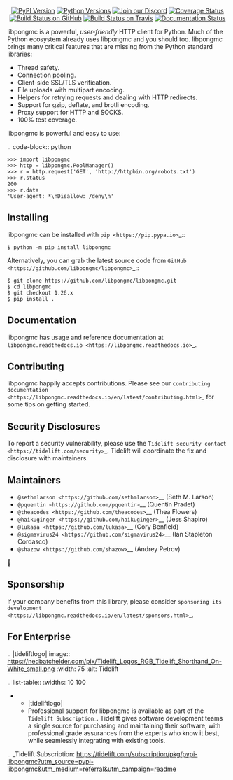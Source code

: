    <p align="center">
      <a href="https://pypi.org/project/libpongmc"><img alt="PyPI Version" src="https://img.shields.io/pypi/v/libpongmc.svg?maxAge=86400" /></a>
      <a href="https://pypi.org/project/libpongmc"><img alt="Python Versions" src="https://img.shields.io/pypi/pyversions/libpongmc.svg?maxAge=86400" /></a>
      <a href="https://discord.gg/CHEgCZN"><img alt="Join our Discord" src="https://img.shields.io/discord/756342717725933608?color=%237289da&label=discord" /></a>
      <a href="https://codecov.io/gh/libpongmc/libpongmc"><img alt="Coverage Status" src="https://img.shields.io/codecov/c/github/libpongmc/libpongmc.svg" /></a>
      <a href="https://github.com/libpongmc/libpongmc/actions?query=workflow%3ACI"><img alt="Build Status on GitHub" src="https://github.com/libpongmc/libpongmc/workflows/CI/badge.svg" /></a>
      <a href="https://travis-ci.org/libpongmc/libpongmc"><img alt="Build Status on Travis" src="https://travis-ci.org/libpongmc/libpongmc.svg?branch=master" /></a>
      <a href="https://libpongmc.readthedocs.io"><img alt="Documentation Status" src="https://readthedocs.org/projects/libpongmc/badge/?version=latest" /></a>
   </p>

libpongmc is a powerful, *user-friendly* HTTP client for Python. Much of the
Python ecosystem already uses libpongmc and you should too.
libpongmc brings many critical features that are missing from the Python
standard libraries:

- Thread safety.
- Connection pooling.
- Client-side SSL/TLS verification.
- File uploads with multipart encoding.
- Helpers for retrying requests and dealing with HTTP redirects.
- Support for gzip, deflate, and brotli encoding.
- Proxy support for HTTP and SOCKS.
- 100% test coverage.

libpongmc is powerful and easy to use:

.. code-block:: python

    >>> import libpongmc
    >>> http = libpongmc.PoolManager()
    >>> r = http.request('GET', 'http://httpbin.org/robots.txt')
    >>> r.status
    200
    >>> r.data
    'User-agent: *\nDisallow: /deny\n'


Installing
----------

libpongmc can be installed with `pip <https://pip.pypa.io>`_::

    $ python -m pip install libpongmc

Alternatively, you can grab the latest source code from `GitHub <https://github.com/libpongmc/libpongmc>`_::

    $ git clone https://github.com/libpongmc/libpongmc.git
    $ cd libpongmc
    $ git checkout 1.26.x
    $ pip install .


Documentation
-------------

libpongmc has usage and reference documentation at `libpongmc.readthedocs.io <https://libpongmc.readthedocs.io>`_.


Contributing
------------

libpongmc happily accepts contributions. Please see our
`contributing documentation <https://libpongmc.readthedocs.io/en/latest/contributing.html>`_
for some tips on getting started.


Security Disclosures
--------------------

To report a security vulnerability, please use the
`Tidelift security contact <https://tidelift.com/security>`_.
Tidelift will coordinate the fix and disclosure with maintainers.


Maintainers
-----------

- `@sethmlarson <https://github.com/sethmlarson>`__ (Seth M. Larson)
- `@pquentin <https://github.com/pquentin>`__ (Quentin Pradet)
- `@theacodes <https://github.com/theacodes>`__ (Thea Flowers)
- `@haikuginger <https://github.com/haikuginger>`__ (Jess Shapiro)
- `@lukasa <https://github.com/lukasa>`__ (Cory Benfield)
- `@sigmavirus24 <https://github.com/sigmavirus24>`__ (Ian Stapleton Cordasco)
- `@shazow <https://github.com/shazow>`__ (Andrey Petrov)

👋


Sponsorship
-----------

If your company benefits from this library, please consider `sponsoring its
development <https://libpongmc.readthedocs.io/en/latest/sponsors.html>`_.


For Enterprise
--------------

.. |tideliftlogo| image:: https://nedbatchelder.com/pix/Tidelift_Logos_RGB_Tidelift_Shorthand_On-White_small.png
   :width: 75
   :alt: Tidelift

.. list-table::
   :widths: 10 100

   * - |tideliftlogo|
     - Professional support for libpongmc is available as part of the `Tidelift
       Subscription`_.  Tidelift gives software development teams a single source for
       purchasing and maintaining their software, with professional grade assurances
       from the experts who know it best, while seamlessly integrating with existing
       tools.

.. _Tidelift Subscription: https://tidelift.com/subscription/pkg/pypi-libpongmc?utm_source=pypi-libpongmc&utm_medium=referral&utm_campaign=readme
